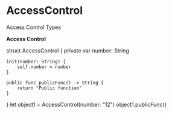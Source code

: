 # AccessControl
Access Control Types



**Access Control**

struct AccessControl {
    private var number: String
    
    init(number: String) {
        self.number = number
    }
    
    public func publicFunc() -> String {
        return "Public function"
    }
}
let object1 = AccessControl(number: "12")
object1.publicFunc()
